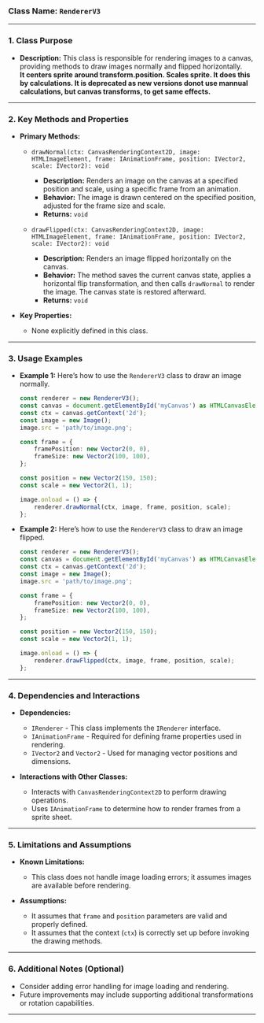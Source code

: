 ### **Class Name:** `RendererV3`

---

### **1. Class Purpose**
- **Description:**
  This class is responsible for rendering images to a canvas, providing methods to draw images normally and flipped horizontally.  
  **It centers sprite around transform.position. Scales sprite. It does this by calculations.  It is deprecated as new versions donot use mannual calculations, but canvas transforms, to get same effects.**

---

### **2. Key Methods and Properties**
- **Primary Methods:**
  - `drawNormal(ctx: CanvasRenderingContext2D, image: HTMLImageElement, frame: IAnimationFrame, position: IVector2, scale: IVector2): void`
    - **Description:** Renders an image on the canvas at a specified position and scale, using a specific frame from an animation.
    - **Behavior:** The image is drawn centered on the specified position, adjusted for the frame size and scale.
    - **Returns:** `void`
  
  - `drawFlipped(ctx: CanvasRenderingContext2D, image: HTMLImageElement, frame: IAnimationFrame, position: IVector2, scale: IVector2): void`
    - **Description:** Renders an image flipped horizontally on the canvas.
    - **Behavior:** The method saves the current canvas state, applies a horizontal flip transformation, and then calls `drawNormal` to render the image. The canvas state is restored afterward.
    - **Returns:** `void`

- **Key Properties:**
  - None explicitly defined in this class.

---

### **3. Usage Examples**
- **Example 1:**
  Here’s how to use the `RendererV3` class to draw an image normally.

  ```typescript
  const renderer = new RendererV3();
  const canvas = document.getElementById('myCanvas') as HTMLCanvasElement;
  const ctx = canvas.getContext('2d');
  const image = new Image();
  image.src = 'path/to/image.png';
  
  const frame = {
      framePosition: new Vector2(0, 0),
      frameSize: new Vector2(100, 100),
  };
  
  const position = new Vector2(150, 150);
  const scale = new Vector2(1, 1);
  
  image.onload = () => {
      renderer.drawNormal(ctx, image, frame, position, scale);
  };
  ```

- **Example 2:**
  Here’s how to use the `RendererV3` class to draw an image flipped.

  ```typescript
  const renderer = new RendererV3();
  const canvas = document.getElementById('myCanvas') as HTMLCanvasElement;
  const ctx = canvas.getContext('2d');
  const image = new Image();
  image.src = 'path/to/image.png';
  
  const frame = {
      framePosition: new Vector2(0, 0),
      frameSize: new Vector2(100, 100),
  };
  
  const position = new Vector2(150, 150);
  const scale = new Vector2(1, 1);
  
  image.onload = () => {
      renderer.drawFlipped(ctx, image, frame, position, scale);
  };
  ```

---

### **4. Dependencies and Interactions**
- **Dependencies:**
  - `IRenderer` - This class implements the `IRenderer` interface.
  - `IAnimationFrame` - Required for defining frame properties used in rendering.
  - `IVector2` and `Vector2` - Used for managing vector positions and dimensions.

- **Interactions with Other Classes:**
  - Interacts with `CanvasRenderingContext2D` to perform drawing operations.
  - Uses `IAnimationFrame` to determine how to render frames from a sprite sheet.

---

### **5. Limitations and Assumptions**
- **Known Limitations:**
  - This class does not handle image loading errors; it assumes images are available before rendering.
  
- **Assumptions:**
  - It assumes that `frame` and `position` parameters are valid and properly defined.
  - It assumes that the context (`ctx`) is correctly set up before invoking the drawing methods.

---

### **6. Additional Notes (Optional)**
- Consider adding error handling for image loading and rendering.
- Future improvements may include supporting additional transformations or rotation capabilities.

---